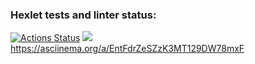 ### Hexlet tests and linter status:
[![Actions Status](https://github.com/hi-ar/java-project-lvl1/workflows/hexlet-check/badge.svg)](https://github.com/hi-ar/java-project-lvl1/actions)
<a href="https://codeclimate.com/github/codeclimate/codeclimate/test_coverage"><img src="https://api.codeclimate.com/v1/badges/a99a88d28ad37a79dbf6/test_coverage" /></a>
https://asciinema.org/a/EntFdrZeSZzK3MT129DW78mxF
